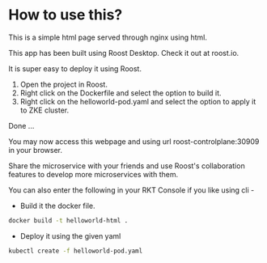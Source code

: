 # How to use this?

This is a simple html page served through nginx using html.

This app has been built using Roost Desktop. Check it out at roost.io.

It is super easy to deploy it using Roost.
1. Open the project in Roost.
2. Right click on the Dockerfile and select the option to build it.
3. Right click on the helloworld-pod.yaml and select the option to apply it to ZKE cluster.

Done ...

You may now access this webpage and using url roost-controlplane:30909 in your browser.

Share the microservice with your friends and use Roost's collaboration features to develop more microservices with them.

You can also enter the following in your RKT Console if you like using cli -
- Build it the docker file.
```bash
docker build -t helloworld-html .
```
- Deploy it using the given yaml
```bash
kubectl create -f helloworld-pod.yaml
```